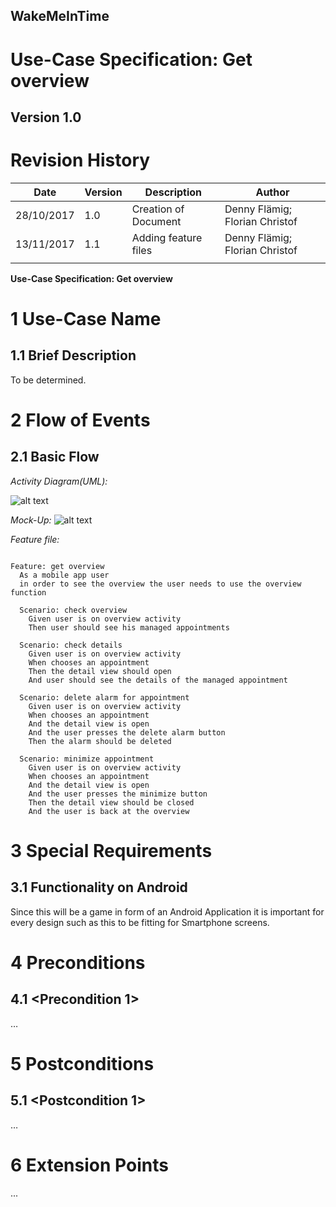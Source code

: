**WakeMeInTime**
----------------

**Use-Case Specification: Get overview**
============================================

**Version 1.0**
---------------

Revision History
================

| **Date**   | **Version** | **Description**      | **Author**                     |
|------------|-------------|----------------------|--------------------------------|
| 28/10/2017 | 1.0         | Creation of Document | Denny Flämig; Florian Christof |
| 13/11/2017 | 1.1         | Adding feature files | Denny Flämig; Florian Christof |
|            |             |                      |                                |

**Use-Case Specification: Get overview**

1 Use-Case Name
===============

1.1 Brief Description
---------------------

To be determined.

2 Flow of Events
================

2.1 Basic Flow
--------------

*Activity Diagram(UML):*

![alt text](https://github.com/flowriance/DFFC/blob/master/doc/Specifications/GetOverviewUCD.png "UCD: Get overview")

*Mock-Up:*
![alt text][logo]

[logo]: https://github.com/flowriance/DFFC/blob/master/doc/Mockup_GetOverview.png "Mockup: Get overview"


*Feature file:*

```gherkin

Feature: get overview
  As a mobile app user
  in order to see the overview the user needs to use the overview function

  Scenario: check overview
    Given user is on overview activity
    Then user should see his managed appointments

  Scenario: check details
    Given user is on overview activity
    When chooses an appointment
    Then the detail view should open
    And user should see the details of the managed appointment

  Scenario: delete alarm for appointment
    Given user is on overview activity
    When chooses an appointment
    And the detail view is open
    And the user presses the delete alarm button
    Then the alarm should be deleted

  Scenario: minimize appointment
    Given user is on overview activity
    When chooses an appointment
    And the detail view is open
    And the user presses the minimize button
    Then the detail view should be closed
    And the user is back at the overview

```

3 Special Requirements
======================

3.1 Functionality on Android
----------------------------

Since this will be a game in form of an Android Application it is important for
every design such as this to be fitting for Smartphone screens.

4 Preconditions
===============

4.1 \<Precondition 1\>
----------------------

…

5 Postconditions
================

5.1 \<Postcondition 1\>
------------------------

…

6 Extension Points
===================

...
